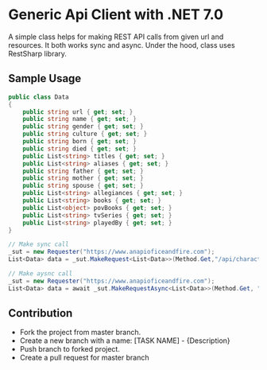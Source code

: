 # Generic Api Client with .NET 7.0

A simple class helps for making REST API calls from given url and resources.
It both works sync and async. Under the hood, class uses RestSharp library.

## Sample Usage

```c#
public class Data
{
    public string url { get; set; }
    public string name { get; set; }
    public string gender { get; set; }
    public string culture { get; set; }
    public string born { get; set; }
    public string died { get; set; }
    public List<string> titles { get; set; }
    public List<string> aliases { get; set; }
    public string father { get; set; }
    public string mother { get; set; }
    public string spouse { get; set; }
    public List<string> allegiances { get; set; }
    public List<string> books { get; set; }
    public List<object> povBooks { get; set; }
    public List<string> tvSeries { get; set; }
    public List<string> playedBy { get; set; }
}
```

```c#
// Make sync call
_sut = new Requester("https://www.anapioficeandfire.com");
List<Data> data = _sut.MakeRequest<List<Data>>(Method.Get,"/api/characters");

// Make aysnc call
_sut = new Requester("https://www.anapioficeandfire.com");
List<Data> data = await _sut.MakeRequestAsync<List<Data>>(Method.Get, "/api/characters");
```

## Contribution

* Fork the project from master branch.
* Create a new branch with a name: [TASK NAME] - {Description}
* Push branch to forked project.
* Create a pull request for master branch 